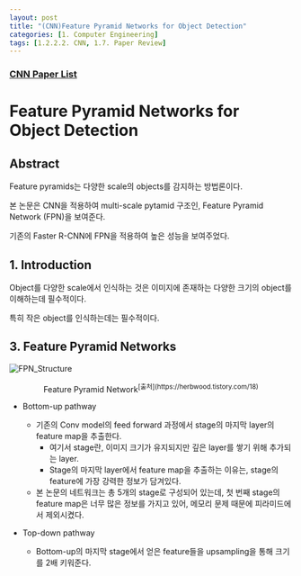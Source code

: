 ```yaml
---
layout: post 
title: "(CNN)Feature Pyramid Networks for Object Detection"
categories: [1. Computer Engineering]
tags: [1.2.2.2. CNN, 1.7. Paper Review]
---
```


### [CNN Paper List](https://maizer2.github.io/1.%20computer%20engineering/2023/06/12/paper-of-cnn.html)

# Feature Pyramid Networks for Object Detection

## Abstract

Feature pyramids는 다양한 scale의 objects를 감지하는 방법론이다.

본 논문은 CNN을 적용하여 multi-scale pytamid 구조인, Feature Pyramid Network (FPN)을 보여준다.

기존의 Faster R-CNN에 FPN을 적용하여 높은 성능을 보여주었다.

## 1. Introduction

Object를 다양한 scale에서 인식하는 것은 이미지에 존재하는 다양한 크기의 object를 이해하는데 필수적이다.

특히 작은 object를 인식하는데는 필수적이다.

## 3. Feature Pyramid Networks

![FPN_Structure](https://img1.daumcdn.net/thumb/R1280x0/?scode=mtistory2&fname=https%3A%2F%2Fblog.kakaocdn.net%2Fdn%2F0ela2%2FbtqUsdFXuAe%2FzSFO8k1p1JIbMoz5vWi75k%2Fimg.png)

<center>Feature Pyramid Network<sup>[출처](https://herbwood.tistory.com/18)</sup></center>

* Bottom-up pathway
    * 기존의 Conv model의 feed forward 과정에서 stage의 마지막 layer의 feature map을 추출한다.
        * 여기서 stage란, 이미지 크기가 유지되지만 깊은 layer를 쌓기 위해 추가되는 layer.
        * Stage의 마지막 layer에서 feature map을 추출하는 이유는, stage의 feature에 가장 강력한 정보가 담겨있다.
    * 본 논문의 네트워크는 총 5개의 stage로 구성되어 있는데, 첫 번째 stage의 feature map은 너무 많은 정보를 가지고 있어, 메모리 문제 때문에 피라미드에서 제외시켰다.

* Top-down pathway
    * Bottom-up의 마지막 stage에서 얻은 feature들을 upsampling을 통해 크기를 2배 키워준다.
